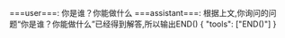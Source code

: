 ===user===: 
你是谁？你能做什么
===assistant===: 
根据上文,你询问的问题“你是谁？你能做什么”已经得到解答,所以输出END()
{
 "tools": ["END()"]
}

